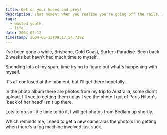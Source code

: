 ```yaml
---
title: Get on your knees and prey!
description: That moment when you realise you're going off the rails...
tags:
  - wasted youth
  - life
date: 2004-05-12
timestamp: 2004-05-12T09:17:54.739Z
---
```


I've been gone a while, Brisbane, Gold Coast, Surfers Paradise. Been back 2 weeks but havn't had much time to myself.

Spending lots of my spare time trying to figure out what's happening with myself.

It's all confused at the moment, but I'll get there hopefully.

In the photo album there are photos from my trip to Australia, some didn't upload, I'll see to getting them up as I see the photo I got of Paris Hilton's 'back of her head' isn't up there.

Lots to do so little time to do it, I will get photos from Bedlam up shortly.

Which reminds me, I need to get a new camera as the photo's I'm getting when there's a fog machine involved just suck.